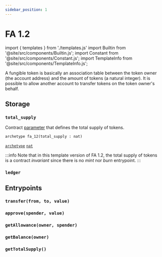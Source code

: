 ```yaml
---
sidebar_position: 1
---
```


# FA 1.2

import { templates } from './templates.js'
import Builtin from '@site/src/components/Builtin.js';
import Constant from '@site/src/components/Constant.js';
import TemplateInfo from '@site/src/components/TemplateInfo.js';

A fungible token is basically an association table between the token owner (the account address) and the amount of tokens (a natural integer). It is possible to allow another account to transfer tokens on the token owner's behalf.

<TemplateInfo data={templates.fa12.info} />

## Storage

### `total_supply`

Contract [parameter](/docs/reference/declarations/contract#parameters) that defines the total supply of tokens.

```archetype
archetype fa_12(total_supply : nat)
```
[`archetype`](/docs/reference/declarations/contract) [`nat`](/docs/reference/types#nat)

:::info
Note that in this template version of FA 1.2, the total supply of tokens is a contract *invariant* since there is no *mint* nor *burn* entrypoint.
:::

<Constant data={templates.fa12.totalsupply} />

### `ledger`

<Constant data={templates.fa12.ledger} />

## Entrypoints

### `transfer(from, to, value)`

<Builtin data={templates.fa12.transfer} />

### `approve(spender, value)`

<Builtin data={templates.fa12.approve} />

### `getAllowance(owner, spender)`

<Builtin data={templates.fa12.getallowance} />

### `getBalance(owner)`

<Builtin data={templates.fa12.getbalance} />

### `getTotalSupply()`

<Builtin data={templates.fa12.gettotalsupply} />

